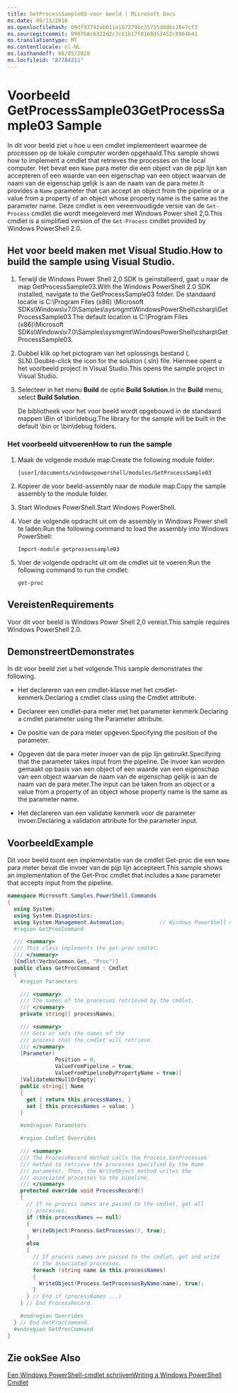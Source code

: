 ```yaml
---
title: GetProcessSample03-voor beeld | Microsoft Docs
ms.date: 09/13/2016
ms.openlocfilehash: 09df93792ab611e167279bc35755d8d6c28e7cf3
ms.sourcegitcommit: 0907b8c6322d2c7c61b17f8168d53452c8964b41
ms.translationtype: MT
ms.contentlocale: nl-NL
ms.lasthandoff: 08/05/2020
ms.locfileid: "87784211"
---
```

# <a name="getprocesssample03-sample"></a><span data-ttu-id="0597c-102">Voorbeeld GetProcessSample03</span><span class="sxs-lookup"><span data-stu-id="0597c-102">GetProcessSample03 Sample</span></span>

<span data-ttu-id="0597c-103">In dit voor beeld ziet u hoe u een cmdlet implementeert waarmee de processen op de lokale computer worden opgehaald.</span><span class="sxs-lookup"><span data-stu-id="0597c-103">This sample shows how to implement a cmdlet that retrieves the processes on the local computer.</span></span> <span data-ttu-id="0597c-104">Het bevat een `Name` para meter die een object van de pijp lijn kan accepteren of een waarde van een eigenschap van een object waarvan de naam van de eigenschap gelijk is aan de naam van de para meter.</span><span class="sxs-lookup"><span data-stu-id="0597c-104">It provides a `Name` parameter that can accept an object from the pipeline or a value from a property of an object whose property name is the same as the parameter name.</span></span> <span data-ttu-id="0597c-105">Deze cmdlet is een vereenvoudigde versie van de `Get-Process` cmdlet die wordt meegeleverd met Windows Power shell 2,0.</span><span class="sxs-lookup"><span data-stu-id="0597c-105">This cmdlet is a simplified version of the `Get-Process` cmdlet provided by Windows PowerShell 2.0.</span></span>

## <a name="how-to-build-the-sample-using-visual-studio"></a><span data-ttu-id="0597c-106">Het voor beeld maken met Visual Studio.</span><span class="sxs-lookup"><span data-stu-id="0597c-106">How to build the sample using Visual Studio.</span></span>

1. <span data-ttu-id="0597c-107">Terwijl de Windows Power Shell 2,0 SDK is geïnstalleerd, gaat u naar de map GetProcessSample03.</span><span class="sxs-lookup"><span data-stu-id="0597c-107">With the Windows PowerShell 2.0 SDK installed, navigate to the GetProcessSample03 folder.</span></span> <span data-ttu-id="0597c-108">De standaard locatie is C:\Program Files (x86) \Microsoft SDKs\Windows\v7.0\Samples\sysmgmt\WindowsPowerShell\csharp\GetProcessSample03.</span><span class="sxs-lookup"><span data-stu-id="0597c-108">The default location is C:\Program Files (x86)\Microsoft SDKs\Windows\v7.0\Samples\sysmgmt\WindowsPowerShell\csharp\GetProcessSample03.</span></span>

2. <span data-ttu-id="0597c-109">Dubbel klik op het pictogram van het oplossings bestand (. SLN).</span><span class="sxs-lookup"><span data-stu-id="0597c-109">Double-click the icon for the solution (.sln) file.</span></span> <span data-ttu-id="0597c-110">Hiermee opent u het voorbeeld project in Visual Studio.</span><span class="sxs-lookup"><span data-stu-id="0597c-110">This opens the sample project in Visual Studio.</span></span>

3. <span data-ttu-id="0597c-111">Selecteer in het menu **Build** de optie **Build Solution**.</span><span class="sxs-lookup"><span data-stu-id="0597c-111">In the **Build** menu, select **Build Solution**.</span></span>

    <span data-ttu-id="0597c-112">De bibliotheek voor het voor beeld wordt opgebouwd in de standaard mappen \Bin of \bin\debug.</span><span class="sxs-lookup"><span data-stu-id="0597c-112">The library for the sample will be built in the default \bin or \bin\debug folders.</span></span>

### <a name="how-to-run-the-sample"></a><span data-ttu-id="0597c-113">Het voorbeeld uitvoeren</span><span class="sxs-lookup"><span data-stu-id="0597c-113">How to run the sample</span></span>

1. <span data-ttu-id="0597c-114">Maak de volgende module map:</span><span class="sxs-lookup"><span data-stu-id="0597c-114">Create the following module folder:</span></span>

    `[user]/documents/windowspowershell/modules/GetProcessSample03`

2. <span data-ttu-id="0597c-115">Kopieer de voor beeld-assembly naar de module map.</span><span class="sxs-lookup"><span data-stu-id="0597c-115">Copy the sample assembly to the module folder.</span></span>

3. <span data-ttu-id="0597c-116">Start Windows PowerShell.</span><span class="sxs-lookup"><span data-stu-id="0597c-116">Start Windows PowerShell.</span></span>

4. <span data-ttu-id="0597c-117">Voer de volgende opdracht uit om de assembly in Windows Power shell te laden:</span><span class="sxs-lookup"><span data-stu-id="0597c-117">Run the following command to load the assembly into Windows PowerShell:</span></span>

    `Import-module getprossessample03`

5. <span data-ttu-id="0597c-118">Voer de volgende opdracht uit om de cmdlet uit te voeren:</span><span class="sxs-lookup"><span data-stu-id="0597c-118">Run the following command to run the cmdlet:</span></span>

    `get-proc`

## <a name="requirements"></a><span data-ttu-id="0597c-119">Vereisten</span><span class="sxs-lookup"><span data-stu-id="0597c-119">Requirements</span></span>

<span data-ttu-id="0597c-120">Voor dit voor beeld is Windows Power Shell 2,0 vereist.</span><span class="sxs-lookup"><span data-stu-id="0597c-120">This sample requires Windows PowerShell 2.0.</span></span>

## <a name="demonstrates"></a><span data-ttu-id="0597c-121">Demonstreert</span><span class="sxs-lookup"><span data-stu-id="0597c-121">Demonstrates</span></span>

<span data-ttu-id="0597c-122">In dit voor beeld ziet u het volgende.</span><span class="sxs-lookup"><span data-stu-id="0597c-122">This sample demonstrates the following.</span></span>

- <span data-ttu-id="0597c-123">Het declareren van een cmdlet-klasse met het cmdlet-kenmerk.</span><span class="sxs-lookup"><span data-stu-id="0597c-123">Declaring a cmdlet class using the Cmdlet attribute.</span></span>

- <span data-ttu-id="0597c-124">Declareer een cmdlet-para meter met het parameter kenmerk.</span><span class="sxs-lookup"><span data-stu-id="0597c-124">Declaring a cmdlet parameter using the Parameter attribute.</span></span>

- <span data-ttu-id="0597c-125">De positie van de para meter opgeven.</span><span class="sxs-lookup"><span data-stu-id="0597c-125">Specifying the position of the parameter.</span></span>

- <span data-ttu-id="0597c-126">Opgeven dat de para meter invoer van de pijp lijn gebruikt.</span><span class="sxs-lookup"><span data-stu-id="0597c-126">Specifying that the parameter takes input from the pipeline.</span></span> <span data-ttu-id="0597c-127">De invoer kan worden gemaakt op basis van een object of een waarde van een eigenschap van een object waarvan de naam van de eigenschap gelijk is aan de naam van de para meter.</span><span class="sxs-lookup"><span data-stu-id="0597c-127">The input can be taken from an object or a value from a property of an object whose property name is the same as the parameter name.</span></span>

- <span data-ttu-id="0597c-128">Het declareren van een validatie kenmerk voor de parameter invoer.</span><span class="sxs-lookup"><span data-stu-id="0597c-128">Declaring a validation attribute for the parameter input.</span></span>

## <a name="example"></a><span data-ttu-id="0597c-129">Voorbeeld</span><span class="sxs-lookup"><span data-stu-id="0597c-129">Example</span></span>

<span data-ttu-id="0597c-130">Dit voor beeld toont een implementatie van de cmdlet Get-proc die een `Name` para meter bevat die invoer van de pijp lijn accepteert.</span><span class="sxs-lookup"><span data-stu-id="0597c-130">This sample shows an implementation of the Get-Proc cmdlet that includes a `Name` parameter that accepts input from the pipeline.</span></span>

```csharp
namespace Microsoft.Samples.PowerShell.Commands
{
  using System;
  using System.Diagnostics;
  using System.Management.Automation;           // Windows PowerShell namespace
  #region GetProcCommand

  /// <summary>
  /// This class implements the get-proc cmdlet.
  /// </summary>
  [Cmdlet(VerbsCommon.Get, "Proc")]
  public class GetProcCommand : Cmdlet
  {
    #region Parameters

    /// <summary>
    /// The names of the processes retrieved by the cmdlet.
    /// </summary>
    private string[] processNames;

    /// <summary>
    /// Gets or sets the names of the
    /// process that the cmdlet will retrieve.
    /// </summary>
    [Parameter(
               Position = 0,
               ValueFromPipeline = true,
               ValueFromPipelineByPropertyName = true)]
    [ValidateNotNullOrEmpty]
    public string[] Name
    {
      get { return this.processNames; }
      set { this.processNames = value; }
    }

    #endregion Parameters

    #region Cmdlet Overrides

    /// <summary>
    /// The ProcessRecord method calls the Process.GetProcesses
    /// method to retrieve the processes specified by the Name
    /// parameter. Then, the WriteObject method writes the
    /// associated processes to the pipeline.
    /// </summary>
    protected override void ProcessRecord()
    {
      // If no process names are passed to the cmdlet, get all
      // processes.
      if (this.processNames == null)
      {
        WriteObject(Process.GetProcesses(), true);
      }
      else
      {
        // If process names are passed to the cmdlet, get and write
        // the associated processes.
        foreach (string name in this.processNames)
        {
          WriteObject(Process.GetProcessesByName(name), true);
        }
      } // End if (processNames ...)
    } // End ProcessRecord.

    #endregion Overrides
  } // End GetProcCommand.
  #endregion GetProcCommand
}
```

## <a name="see-also"></a><span data-ttu-id="0597c-131">Zie ook</span><span class="sxs-lookup"><span data-stu-id="0597c-131">See Also</span></span>

[<span data-ttu-id="0597c-132">Een Windows PowerShell-cmdlet schrijven</span><span class="sxs-lookup"><span data-stu-id="0597c-132">Writing a Windows PowerShell Cmdlet</span></span>](./writing-a-windows-powershell-cmdlet.md)
